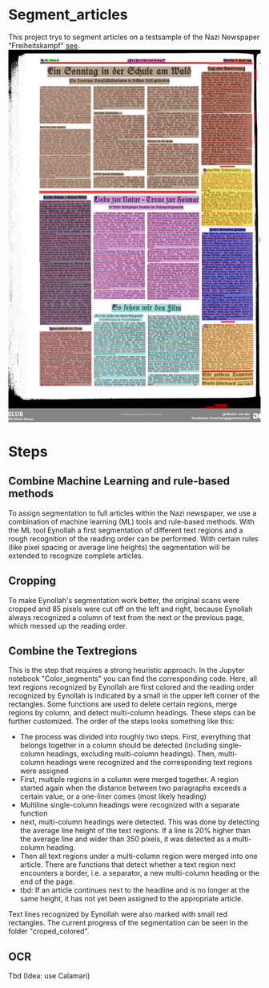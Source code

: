 # Segment_articles

This project trys to segment articles on a testsample of the Nazi Newspaper "Freiheitskampf" [see](https://hait.tu-dresden.de/ext/forschung/der-freiheitskampf.asp).
![Bild kann nicht angezeigt werden](thumbnail.jpg)

# Steps

## Combine Machine Learning and rule-based methods
To assign segmentation to full articles within the Nazi newspaper, we use a combination of machine learning (ML) tools and rule-based methods. With the ML tool Eynollah a first segmentation of different text regions and a rough recognition of the reading order can be performed. With certain rules (like pixel spacing or average line heights) the segmentation will be extended to recognize complete articles. 

## Cropping
To make Eynollah's segmentation work better, the original scans were cropped and 85 pixels were cut off on the left and right, because Eynollah always recognized a column of text from the next or the previous page, which messed up the reading order. 

## Combine the Textregions
This is the step that requires a strong heuristic approach. In the Jupyter notebook "Color_segments" you can find the corresponding code. 
Here, all text regions recognized by Eynollah are first colored and the reading order recognized by Eynollah is indicated by a small in the upper left corner of the rectangles. Some functions are used to delete certain regions, merge regions by column, and detect multi-column headings. These steps can be further customized.
The order of the steps looks something like this:
- The process was divided into roughly two steps. First, everything that belongs together in a column should be detected (including single-column headings, excluding multi-column headings). Then, multi-column headings were recognized and the corresponding text regions were assigned
- First, multiple regions in a column were merged together. A region started again when the distance between two paragraphs exceeds a certain value, or a one-liner comes (most likely heading)
- Multiline single-column headings were recognized with a separate function
- next, multi-column headings were detected. This was done by detecting the average line height of the text regions. If a line is 20% higher than the average line and wider than 350 pixels, it was detected as a multi-column heading.
- Then all text regions under a multi-column region were merged into one article. There are functions that detect whether a text region next encounters a border, i.e. a separator, a new multi-column heading or the end of the page.
- tbd: If an article continues next to the headline and is no longer at the same height, it has not yet been assigned to the appropriate article.

Text lines recognized by Eynollah were also marked with small red rectangles.
The current progress of the segmentation can be seen in the folder "croped_colored".



## OCR

Tbd
(Idea: use Calamari)
